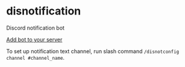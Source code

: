 # disnotification

Discord notification bot

[Add bot to your server](https://discord.com/api/oauth2/authorize?client_id=1095498695602098316&permissions=2048&scope=bot%20applications.commands)

To set up notification text channel, run slash command `/disnotconfig channel #channel_name`.

